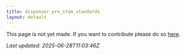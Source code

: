 ```yaml
---
title: dispenser_pre_item_standards
layout: default
---
```


This page is not yet made. If you want to contribute please do so [here](https://github.com/CrazyH2/Bigstone/blob/wiki/components/dispenser_pre_item_standards.md).

_Last updated: 2025-06-28T11:03:46Z_
